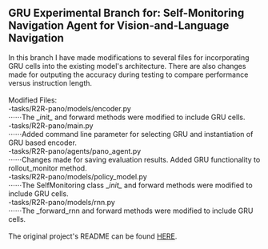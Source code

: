 ## GRU Experimental Branch for: Self-Monitoring Navigation Agent for Vision-and-Language Navigation
In this branch I have made modifications to several files for incorporating GRU cells into the existing model's architecture.
There are also changes made for outputing the accuracy during testing to compare performance versus instruction length.
<br/><br/>
Modified Files:<br/>
-tasks/R2R-pano/models/encoder.py <br/>
⋅⋅⋅⋅⋅⋅The \__init\__ and forward methods were modified to include GRU cells.<br/>
-tasks/R2R-pano/main.py<br/>
⋅⋅⋅⋅⋅⋅Added command line parameter for selecting GRU and instantiation of GRU based encoder.<br/>
-tasks/R2R-pano/agents/pano_agent.py <br/>
⋅⋅⋅⋅⋅⋅Changes made for saving evaluation results. Added GRU functionality to rollout_monitor method.<br/>
-tasks/R2R-pano/models/policy_model.py<br/>
⋅⋅⋅⋅⋅⋅The SelfMonitoring class \__init\__ and forward methods were modified to include GRU cells.<br/>
-tasks/R2R-pano/models/rnn.py<br/>
⋅⋅⋅⋅⋅⋅The \_forward\_rnn and forward methods were modified to include GRU cells.<br/>
<br/>
The original project's README can be found [HERE](https://github.com/charlesramey/selfmonitoring-agent/blob/master/README.md).
